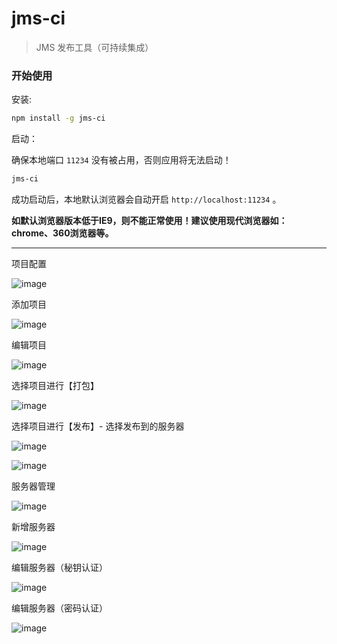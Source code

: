 # jms-ci

> JMS 发布工具（可持续集成）

### 开始使用

安装:

```bash
npm install -g jms-ci
```

启动：

确保本地端口 `11234` 没有被占用，否则应用将无法启动！

```bash
jms-ci
```

成功启动后，本地默认浏览器会自动开启 `http://localhost:11234` 。

**如默认浏览器版本低于IE9，则不能正常使用！建议使用现代浏览器如：chrome、360浏览器等。**

<hr>

项目配置

![image](https://user-images.githubusercontent.com/1990992/56629112-e24b2a00-667e-11e9-90ab-6a215c32285e.png)

添加项目

![image](https://user-images.githubusercontent.com/1990992/56629145-fee76200-667e-11e9-8692-48fdc5037280.png)

编辑项目

![image](https://user-images.githubusercontent.com/1990992/56629168-11619b80-667f-11e9-814d-f0937e810933.png)

选择项目进行【打包】

![image](https://user-images.githubusercontent.com/1990992/56629494-1e32bf00-6680-11e9-94e9-1fa57642167c.png)

选择项目进行【发布】- 选择发布到的服务器

![image](https://user-images.githubusercontent.com/1990992/56629603-7ff32900-6680-11e9-83f8-ca23e99e3de1.png)

![image](https://user-images.githubusercontent.com/1990992/56629623-90a39f00-6680-11e9-8918-0dd86029a13f.png)

服务器管理

![image](https://user-images.githubusercontent.com/1990992/56629197-2a6a4c80-667f-11e9-83d7-c4ebe0969cb9.png)

新增服务器

![image](https://user-images.githubusercontent.com/1990992/56629213-3950ff00-667f-11e9-8f75-62accd00f013.png)

编辑服务器（秘钥认证）

![image](https://user-images.githubusercontent.com/1990992/56629223-479f1b00-667f-11e9-9a58-5312c55164e2.png)

编辑服务器（密码认证）

![image](https://user-images.githubusercontent.com/1990992/56629320-89c85c80-667f-11e9-943a-a388b8ed5b7a.png)
